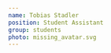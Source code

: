 ```yaml
---
name: Tobias Stadler
position: Student Assistant
group: students
photo: missing_avatar.svg
---
```


